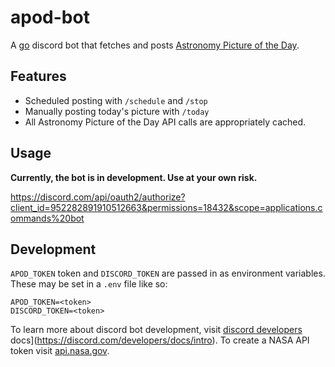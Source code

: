 # apod-bot

A [go](https://go.dev/) discord bot that fetches and posts [Astronomy Picture of the Day](https://apod.nasa.gov/apod/).

## Features

- Scheduled posting with `/schedule` and `/stop`
- Manually posting today's picture with `/today`
- All Astronomy Picture of the Day API calls are appropriately cached.

## Usage

**Currently, the bot is in development. Use at your own risk.**

<https://discord.com/api/oauth2/authorize?client_id=952282891910512663&permissions=18432&scope=applications.commands%20bot>

## Development

`APOD_TOKEN` token and `DISCORD_TOKEN` are passed in as environment variables. These may be set in a `.env` file like so:

```text
APOD_TOKEN=<token>
DISCORD_TOKEN=<token>
```

To learn more about discord bot development, visit [discord developers](https://discord.com/developers/docs/intro) docs](https://discord.com/developers/docs/intro). To create a NASA API token visit [api.nasa.gov](https://api.nasa.gov/index.html#authentication).
